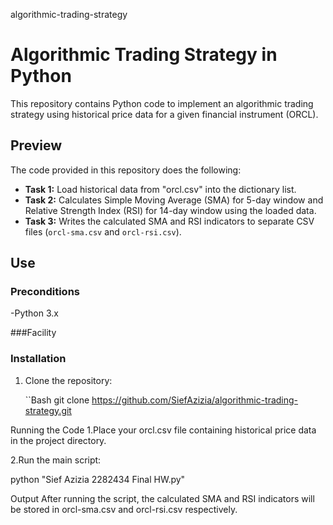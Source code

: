 algorithmic-trading-strategy

# Algorithmic Trading Strategy in Python

This repository contains Python code to implement an algorithmic trading strategy using historical price data for a given financial instrument (ORCL).

## Preview

The code provided in this repository does the following:

- **Task 1:** Load historical data from "orcl.csv" into the dictionary list.
- **Task 2:** Calculates Simple Moving Average (SMA) for 5-day window and Relative Strength Index (RSI) for 14-day window using the loaded data.
- **Task 3:** Writes the calculated SMA and RSI indicators to separate CSV files (`orcl-sma.csv` and `orcl-rsi.csv`).

## Use

### Preconditions

-Python 3.x

###Facility

### Installation
1. Clone the repository:

      ``Bash
      git clone https://github.com/SiefAzizia/algorithmic-trading-strategy.git

Running the Code
1.Place your orcl.csv file containing historical price data in the project directory.

2.Run the main script:

python "Sief Azizia 2282434 Final HW.py" 

Output
After running the script, the calculated SMA and RSI indicators will be stored in orcl-sma.csv and orcl-rsi.csv respectively.
